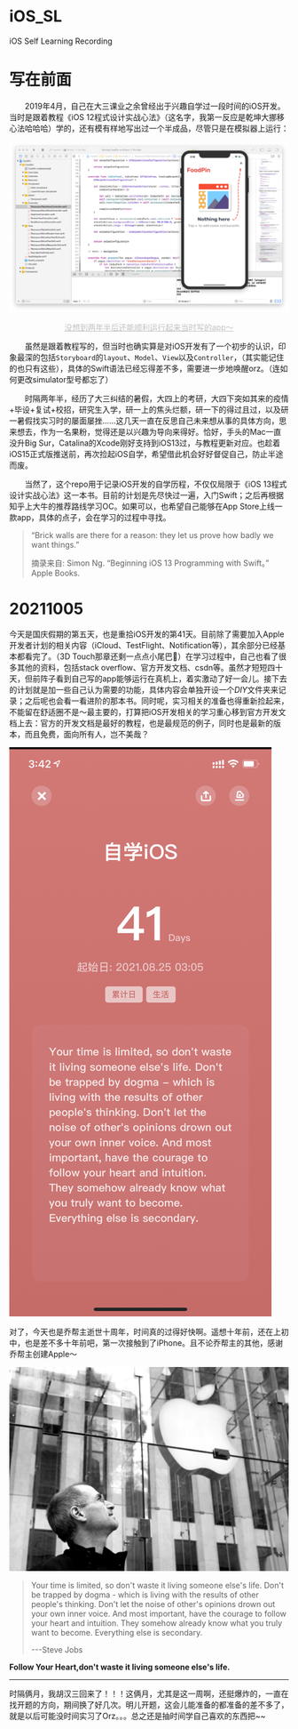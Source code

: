 # iOS_SL
iOS Self Learning Recording

# 写在前面

&emsp;&emsp;2019年4月，自己在大三课业之余曾经出于兴趣自学过一段时间的iOS开发。当时是跟着教程《iOS 12程式设计实战心法》（这名字，我第一反应是乾坤大挪移心法哈哈哈）学的，还有模有样地写出过一个半成品，尽管只是在模拟器上运行：

![preface_1](graph/preface_1.png)

<center style="font-size:14px;color:#C0C0C0;text-decoration:underline">没想到两年半后还能顺利运行起来当时写的app～</center> 

&emsp;&emsp;虽然是跟着教程写的，但当时也确实算是对iOS开发有了一个初步的认识，印象最深的包括`Storyboard`的`layout`、`Model`、`View`以及`Controller`，（其实能记住的也只有这些），具体的Swift语法已经忘得差不多，需要进一步地唤醒orz。（连如何更改simulator型号都忘了）

&emsp;&emsp;时隔两年半，经历了大三纠结的暑假，大四上的考研，大四下突如其来的疫情+毕设+复试+校招，研究生入学，研一上的焦头烂额，研一下的得过且过，以及研一暑假找实习时的屡面屡挫……这几天一直在反思自己未来想从事的具体方向，思来想去，作为一名果粉，觉得还是以兴趣为导向来得好。恰好，手头的Mac一直没升Big Sur，Catalina的Xcode刚好支持到iOS13过，与教程更新对应。也趁着iOS15正式版推送前，再次捡起iOS自学，希望借此机会好好督促自己，防止半途而废。

&emsp;&emsp;当然了，这个repo用于记录iOS开发的自学历程，不仅仅局限于《iOS 13程式设计实战心法》这一本书。目前的计划是先尽快过一遍，入门Swift；之后再根据知乎上大牛的推荐路线学习OC。如果可以，也希望自己能够在App Store上线一款app，具体的点子，会在学习的过程中寻找。

> “Brick walls are there for a reason: they let us prove how badly we want things.”
>
> 摘录来自: Simon Ng. “Beginning iOS 13 Programming with Swift。” Apple Books. 

# 20211005

​		今天是国庆假期的第五天，也是重拾iOS开发的第41天。目前除了需要加入Apple开发者计划的相关内容（iCloud、TestFlight、Notification等），其余部分已经基本都看完了。（3D Touch那章还剩一点点小尾巴🤏）在学习过程中，自己也看了很多其他的资料，包括stack overflow、官方开发文档、csdn等。虽然才短短四十天，但前阵子看到自己写的app能够运行在真机上，着实激动了好一会儿。接下去的计划就是加一些自己认为需要的功能，具体内容会单独开设一个*DIY*文件夹来记录；之后呢也会看一看进阶的那本书。同时呢，实习相关的准备也得重新捡起来，不能留在舒适圈不是～最主要的，打算把iOS开发相关的学习重心移到官方开发文档上去：官方的开发文档是最好的教程，也是最规范的例子，同时也是最新的版本，而且免费，面向所有人，岂不美哉？

![1005_阶段性总结](graph/1005_阶段性总结.png)

​		对了，今天也是乔帮主逝世十周年，时间真的过得好快啊。遥想十年前，还在上初中，也是差不多十年前吧，第一次接触到了iPhone。且不论乔帮主的其他，感谢乔帮主创建Apple～

![SteveJobs](graph/SteveJobs.jpeg)

> Your time is limited, so don't waste it living someone else's life. Don't be trapped by dogma - which is living with the results of other people's thinking. Don't let the noise of other's opinions drown out your own inner voice. And most important, have the courage to follow your heart and intuition. They somehow already know what you truly want to become. Everything else is secondary.
>
> ---Steve Jobs

**Follow Your Heart,don't waste it living someone else's life.**

---

时隔俩月，我胡汉三回来了！！！这俩月，尤其是这一周啊，还挺爆炸的，一直在找开题的方向，期间换了好几次。明儿开题，这会儿能准备的都准备的差不多了，就是以后可能没时间实习了Orz。。。总之还是抽时间学自己喜欢的东西把~~
